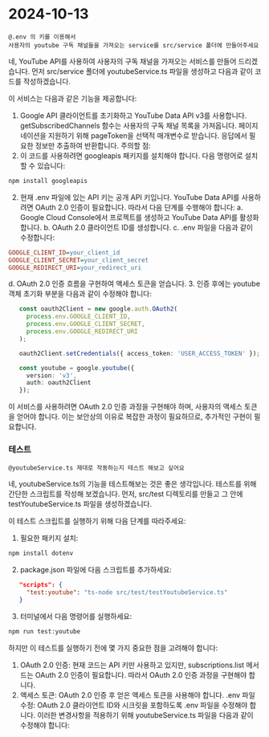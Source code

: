 # 2024-10-13

```prompt
@.env 의 키를 이용해서
사용자의 youtube 구독 채널들을 가져오는 service를 src/service 폴더에 만들어주세요
```


네, YouTube API를 사용하여 사용자의 구독 채널을 가져오는 서비스를 만들어 드리겠습니다. 먼저 src/service 폴더에 youtubeService.ts 파일을 생성하고 다음과 같이 코드를 작성하겠습니다.

이 서비스는 다음과 같은 기능을 제공합니다:
1. Google API 클라이언트를 초기화하고 YouTube Data API v3를 사용합니다.
getSubscribedChannels 함수는 사용자의 구독 채널 목록을 가져옵니다.
페이지네이션을 지원하기 위해 pageToken을 선택적 매개변수로 받습니다.
응답에서 필요한 정보만 추출하여 반환합니다.
주의할 점:
1. 이 코드를 사용하려면 googleapis 패키지를 설치해야 합니다. 다음 명령어로 설치할 수 있습니다:

```sh
npm install googleapis
```

2. 현재 .env 파일에 있는 API 키는 공개 API 키입니다. YouTube Data API를 사용하려면 OAuth 2.0 인증이 필요합니다. 따라서 다음 단계를 수행해야 합니다:
a. Google Cloud Console에서 프로젝트를 생성하고 YouTube Data API를 활성화합니다.
b. OAuth 2.0 클라이언트 ID를 생성합니다.
c. .env 파일을 다음과 같이 수정합니다:

```ini
GOOGLE_CLIENT_ID=your_client_id
GOOGLE_CLIENT_SECRET=your_client_secret
GOOGLE_REDIRECT_URI=your_redirect_uri
```



d. OAuth 2.0 인증 흐름을 구현하여 액세스 토큰을 얻습니다.
3. 인증 후에는 youtube 객체 초기화 부분을 다음과 같이 수정해야 합니다:

```ts
   const oauth2Client = new google.auth.OAuth2(
     process.env.GOOGLE_CLIENT_ID,
     process.env.GOOGLE_CLIENT_SECRET,
     process.env.GOOGLE_REDIRECT_URI
   );

   oauth2Client.setCredentials({ access_token: 'USER_ACCESS_TOKEN' });

   const youtube = google.youtube({
     version: 'v3',
     auth: oauth2Client
   });
```

이 서비스를 사용하려면 OAuth 2.0 인증 과정을 구현해야 하며, 사용자의 액세스 토큰을 얻어야 합니다. 이는 보안상의 이유로 복잡한 과정이 필요하므로, 추가적인 구현이 필요합니다.

### 테스트

```prompt
@youtubeService.ts 제대로 작동하는지 테스트 해보고 싶어요
```

네, youtubeService.ts의 기능을 테스트해보는 것은 좋은 생각입니다. 테스트를 위해 간단한 스크립트를 작성해 보겠습니다. 먼저, src/test 디렉토리를 만들고 그 안에 testYoutubeService.ts 파일을 생성하겠습니다.

이 테스트 스크립트를 실행하기 위해 다음 단계를 따라주세요:
1. 필요한 패키지 설치:

```sh
npm install dotenv
```

2. package.json 파일에 다음 스크립트를 추가하세요:

```json
   "scripts": {
     "test:youtube": "ts-node src/test/testYoutubeService.ts"
   }
```

3. 터미널에서 다음 명령어를 실행하세요:

```sh
npm run test:youtube
```

하지만 이 테스트를 실행하기 전에 몇 가지 중요한 점을 고려해야 합니다:
1. OAuth 2.0 인증: 현재 코드는 API 키만 사용하고 있지만, subscriptions.list 메서드는 OAuth 2.0 인증이 필요합니다. 따라서 OAuth 2.0 인증 과정을 구현해야 합니다.
2. 액세스 토큰: OAuth 2.0 인증 후 얻은 액세스 토큰을 사용해야 합니다.
.env 파일 수정: OAuth 2.0 클라이언트 ID와 시크릿을 포함하도록 .env 파일을 수정해야 합니다.
이러한 변경사항을 적용하기 위해 youtubeService.ts 파일을 다음과 같이 수정해야 합니다:



